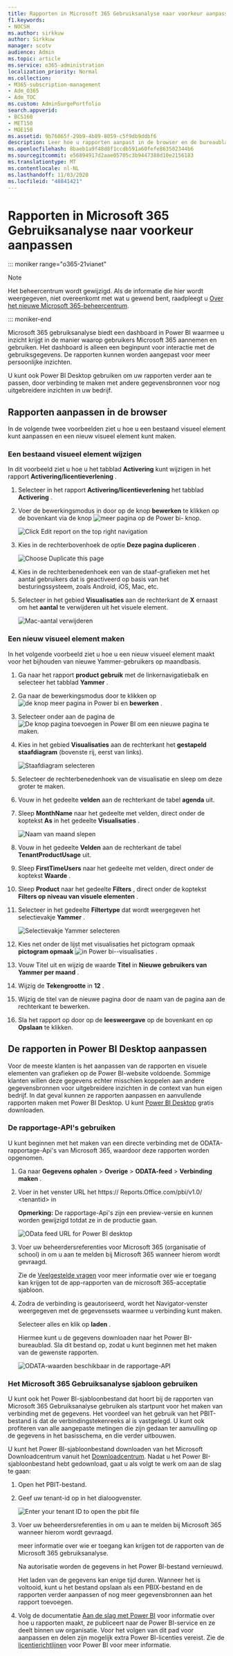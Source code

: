 ```yaml
---
title: Rapporten in Microsoft 365 Gebruiksanalyse naar voorkeur aanpassen
f1.keywords:
- NOCSH
ms.author: sirkkuw
author: Sirkkuw
manager: scotv
audience: Admin
ms.topic: article
ms.service: o365-administration
localization_priority: Normal
ms.collection:
- M365-subscription-management
- Adm_O365
- Adm_TOC
ms.custom: AdminSurgePortfolio
search.appverid:
- BCS160
- MET150
- MOE150
ms.assetid: 9b76065f-29b9-4b89-8059-c5f9db9ddbf6
description: Leer hoe u rapporten aanpast in de browser en de bureaubladversie van Power BI.
ms.openlocfilehash: 8baeb1a9f48d8f1ccdb591a60fefe863502344b6
ms.sourcegitcommit: e56894917d2aae05705c3b9447388d10e2156183
ms.translationtype: MT
ms.contentlocale: nl-NL
ms.lasthandoff: 11/03/2020
ms.locfileid: "48841421"
---
```

# <a name="customize-the-reports-in-microsoft-365-usage-analytics"></a>Rapporten in Microsoft 365 Gebruiksanalyse naar voorkeur aanpassen

::: moniker range="o365-21vianet"

> [!NOTE]
> Het beheercentrum wordt gewijzigd. Als de informatie die hier wordt weergegeven, niet overeenkomt met wat u gewend bent, raadpleegt u [Over het nieuwe Microsoft 365-beheercentrum](https://docs.microsoft.com/microsoft-365/admin/microsoft-365-admin-center-preview?view=o365-21vianet).

::: moniker-end

Microsoft 365 gebruiksanalyse biedt een dashboard in Power BI waarmee u inzicht krijgt in de manier waarop gebruikers Microsoft 365 aannemen en gebruiken. Het dashboard is alleen een beginpunt voor interactie met de gebruiksgegevens. De rapporten kunnen worden aangepast voor meer persoonlijke inzichten.
  
U kunt ook Power BI Desktop gebruiken om uw rapporten verder aan te passen, door verbinding te maken met andere gegevensbronnen voor nog uitgebreidere inzichten in uw bedrijf.
  
## <a name="customizing-reports-in-the-browser"></a>Rapporten aanpassen in de browser

In de volgende twee voorbeelden ziet u hoe u een bestaand visueel element kunt aanpassen en een nieuw visueel element kunt maken.
  
### <a name="modify-an-existing-visual"></a>Een bestaand visueel element wijzigen

In dit voorbeeld ziet u hoe u het tabblad **Activering** kunt wijzigen in het rapport **Activering/licentieverlening** . 
  
1. Selecteer in het rapport **Activering/licentieverlening** het tabblad **Activering** .
    
2. Voer de bewerkingsmodus in door op de knop **bewerken** te klikken op de bovenkant via de knop ![ meer pagina op de Power bi- ](../../media/d8da3c19-3f2d-4bf6-811e-faa804f74770.png) knop. 
    
    ![Click Edit report on the top right navigation](../../media/e2c16663-1fbd-4d7f-887c-0cbb891d3b3d.png)
  
3. Kies in de rechterbovenhoek de optie **Deze pagina dupliceren** .
    
    ![Choose Duplicate this page](../../media/b2d18dcd-6b82-4ce7-ab79-1b24e3721309.png)
  
4. Kies in de rechterbenedenhoek een van de staaf-grafieken met het aantal gebruikers dat is geactiveerd op basis van het besturingssysteem, zoals Android, iOS, Mac, etc.
    
5. Selecteer in het gebied **Visualisaties** aan de rechterkant de **X** ernaast om het **aantal** te verwijderen uit het visuele element.

    ![Mac-aantal verwijderen](../../media/ce3d8358-df57-4f64-bd25-ac5be7fc8713.png)    
    
### <a name="create-a-new-visual"></a>Een nieuw visueel element maken

In het volgende voorbeeld ziet u hoe u een nieuw visueel element maakt voor het bijhouden van nieuwe Yammer-gebruikers op maandbasis.
  
1. Ga naar het rapport **product gebruik** met de linkernavigatiebalk en selecteer het tabblad **Yammer** .
    
2. Ga naar de bewerkingsmodus door te klikken op ![ de knop meer pagina in Power bi ](../../media/d8da3c19-3f2d-4bf6-811e-faa804f74770.png) en **bewerken** . 
    
3. Selecteer onder aan de pagina de ![De knop pagina toevoegen in Power BI](../../media/d3b8c117-17d4-4f53-b078-8fefc2155b24.png) om een nieuwe pagina te maken.
  
4. Kies in het gebied **Visualisaties** aan de rechterkant het **gestapeld staafdiagram** (bovenste rij, eerst van links).

    ![Staafdiagram selecteren](../../media/214c3fed-6eae-43e6-83fb-708a2d74406e.png)
    
5. Selecteer de rechterbenedenhoek van de visualisatie en sleep om deze groter te maken.

6. Vouw in het gedeelte **velden** aan de rechterkant de tabel **agenda** uit.

7. Sleep **MonthName** naar het gedeelte met velden, direct onder de koptekst **As** in het gedeelte **Visualisaties** .
 
    ![Naam van maand slepen](../../media/bff99987-8c4b-4618-89fd-47df557b0ed7.png)
    
8. Vouw in het gedeelte **Velden** aan de rechterkant de tabel **TenantProductUsage** uit.

9. Sleep **FirstTimeUsers** naar het gedeelte met velden, direct onder de koptekst **Waarde** .

10. Sleep **Product** naar het gedeelte **Filters** , direct onder de koptekst **Filters op niveau van visuele elementen** .

11. Selecteer in het gedeelte **Filtertype** dat wordt weergegeven het selectievakje **Yammer** .

    ![Selectievakje Yammer selecteren](../../media/82e99730-0de9-42da-928a-76aab0c3e609.png)
  
12. Kies net onder de lijst met visualisaties het pictogram opmaak **pictogram opmaak** ![ in Power bi--visualisaties ](../../media/ee0602f3-3df5-4930-b862-db1d90ae4ae2.png) .

13. Vouw Titel uit en wijzig de waarde **Titel** in **Nieuwe gebruikers van Yammer per maand** .
    
14. Wijzig de **Tekengrootte** in **12** .
    
15. Wijzig de titel van de nieuwe pagina door de naam van de pagina aan de rechterkant te bewerken.

16.  Sla het rapport op door op de **leesweergave** op de bovenkant en op **Opslaan** te klikken.
    
## <a name="customizing-the-reports-in-power-bi-desktop"></a>De rapporten in Power BI Desktop aanpassen

Voor de meeste klanten is het aanpassen van de rapporten en visuele elementen van grafieken op de Power BI-website voldoende. Sommige klanten willen deze gegevens echter misschien koppelen aan andere gegevensbronnen voor uitgebreidere inzichten in de context van hun eigen bedrijf. In dat geval kunnen ze rapporten aanpassen en aanvullende rapporten maken met Power BI Desktop. U kunt [Power BI Desktop](https://go.microsoft.com/fwlink/p/?linkid=849797) gratis downloaden. 
  
### <a name="use-the-reporting-apis"></a>De rapportage-API's gebruiken

U kunt beginnen met het maken van een directe verbinding met de ODATA-rapportage-Api's van Microsoft 365, waardoor deze rapporten worden opgenomen.
  
1. Ga naar **Gegevens ophalen** \> **Overige** \> **ODATA-feed** \> **Verbinding maken** .
    
2. Voer in het venster URL het https:// <i></i> Reports.Office.com/pbi/v1.0/ \<tenantid\> in
    
    **Opmerking:** De rapportage-Api's zijn een preview-versie en kunnen worden gewijzigd totdat ze in de productie gaan. 
  
    ![OData feed URL for Power BI desktop](../../media/c0ef967e-a454-4eba-bc8e-61e113170053.png)
  
3. Voer uw beheerdersreferenties voor Microsoft 365 (organisatie of school) in om u aan te melden bij Microsoft 365 wanneer hierom wordt gevraagd.
    
    Zie de [Veelgestelde vragen](usage-analytics.md#faq) voor meer informatie over wie er toegang kan krijgen tot de app-rapporten van de microsoft 365-acceptatie sjabloon. 
    
4. Zodra de verbinding is geautoriseerd, wordt het Navigator-venster weergegeven met de gegevenssets waarmee u verbinding kunt maken.
    
    Selecteer alles en klik op **laden** .
    
    Hiermee kunt u de gegevens downloaden naar het Power BI-bureaublad. Sla dit bestand op, zodat u kunt beginnen met het maken van de gewenste rapporten.
    
    ![ODATA-waarden beschikbaar in de rapportage-API](../../media/545b4d17-dbbd-4cfc-b75a-a8b27283d438.png)
  
### <a name="use-the-microsoft-365-usage-analytics-template"></a>Het Microsoft 365 Gebruiksanalyse sjabloon gebruiken

U kunt ook het Power BI-sjabloonbestand dat hoort bij de rapporten van Microsoft 365 Gebruiksanalyse gebruiken als startpunt voor het maken van verbinding met de gegevens. Het voordeel van het gebruik van het PBIT-bestand is dat de verbindingstekenreeks al is vastgelegd. U kunt ook profiteren van alle aangepaste metingen die zijn gedaan ter aanvulling op de gegevens in het basisschema, en die verder uitbouwen.
  
U kunt het Power BI-sjabloonbestand downloaden van het Microsoft Downloadcentrum vanuit het [Downloadcentrum](https://download.microsoft.com/download/7/8/2/782ba8a7-8d89-4958-a315-dab04c3b620c/Microsoft%20365%20Usage%20Analytics.pbit). Nadat u het Power BI-sjabloonbestand hebt gedownload, gaat u als volgt te werk om aan de slag te gaan:
  
1. Open het PBIT-bestand.
    
2. Geef uw tenant-id op in het dialoogvenster.
    
    ![Enter your tenant ID to open the pbit file](../../media/071ed0bf-8b9d-49c6-81fc-fd4c6cc85bd3.png)
  
3. Voer uw beheerdersreferenties in om u aan te melden bij Microsoft 365 wanneer hierom wordt gevraagd.
    
     meer informatie over wie er toegang kan krijgen tot de rapporten van de Microsoft 365 gebruiksanalyse. 
    
    Na autorisatie worden de gegevens in het Power BI-bestand vernieuwd.
    
    Het laden van de gegevens kan enige tijd duren. Wanneer het is voltooid, kunt u het bestand opslaan als een PBIX-bestand en de rapporten verder aanpassen of nog meer gegevensbronnen aan het rapport toevoegen.
    
4. Volg de documentatie [Aan de slag met Power BI](https://go.microsoft.com/fwlink/?linkid=849802) voor informatie over hoe u rapporten maakt, ze publiceert naar de Power BI-service en ze deelt binnen uw organisatie. Voor het volgen van dit pad voor aanpassen en delen zijn mogelijk extra Power BI-licenties vereist. Zie de [licentierichtlijnen](https://go.microsoft.com/fwlink/p/?linkid=849803) voor Power BI voor meer informatie. 
    

